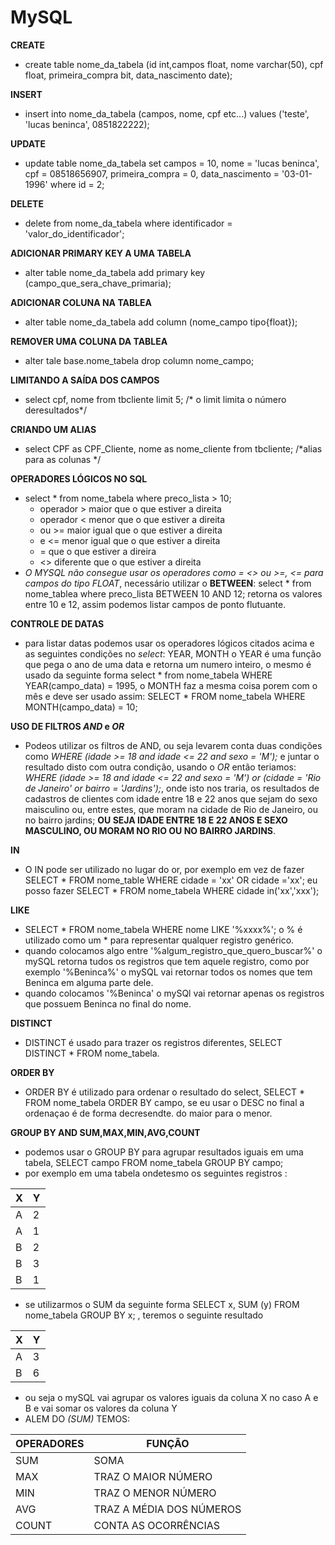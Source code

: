 # MySQL


**CREATE**
- create table nome_da_tabela (id int,campos float, nome varchar(50), cpf float, primeira_compra bit, data_nascimento date);

**INSERT**
- insert into nome_da_tabela (campos, nome, cpf etc...) values ('teste', 'lucas beninca', 0851822222);

**UPDATE**

- update table nome_da_tabela set campos = 10, nome = 'lucas beninca', cpf = 08518656907, primeira_compra = 0, data_nascimento = '03-01-1996'
where  id = 2; 

**DELETE**

- delete from nome_da_tabela where identificador = 'valor_do_identificador';

**ADICIONAR PRIMARY KEY A UMA TABELA**

- alter table nome_da_tabela add primary key (campo_que_sera_chave_primaria);

**ADICIONAR COLUNA NA TABLEA**
- alter table nome_da_tabela add column (nome_campo tipo{float});

**REMOVER UMA COLUNA DA TABLEA**
- alter tale base.nome_tabela drop column nome_campo;

**LIMITANDO A SAÍDA DOS CAMPOS**
- select cpf, nome from tbcliente limit 5; /* o limit limita o número deresultados*/

**CRIANDO UM ALIAS**
- select CPF as CPF_Cliente, nome as nome_cliente from tbcliente; /*alias para as colunas  */

**OPERADORES LÓGICOS NO SQL**
- select * from nome_tabela where preco_lista > 10;
  - operador > maior que o que estiver a direita
  - operador < menor que o que estiver a direita
  - ou >= maior igual que o que estiver a direita
  - e <= menor igual que o que estiver a direita
  - = que o que estiver a direira
  - <> diferente que o que estiver a direita
- *O MYSQL não consegue usar os operadores como = <> ou >=, <= para campos do tipo FLOAT*, necessário utilizar o **BETWEEN**: select * from nome_tablea where preco_lista BETWEEN 10 AND 12; retorna os valores entre 10 e 12, assim podemos listar campos de ponto flutuante.

**CONTROLE DE DATAS**
- para listar datas podemos usar os operadores lógicos citados acima e as seguintes condições no *select*: YEAR, MONTH o YEAR é uma função que pega o ano de uma data e retorna um numero inteiro, o mesmo é usado da seguinte forma select * from nome_tabela WHERE YEAR(campo_data) = 1995, o MONTH faz a mesma coisa porem com o mês e deve ser usado assim: SELECT * FROM nome_tabela WHERE MONTH(campo_data) = 10; 

**USO DE FILTROS *AND* e *OR***
- Podeos utilizar os filtros de  AND, ou seja levarem conta duas condições como *WHERE (idade >= 18 and idade <= 22 and sexo = 'M');* e juntar o resultado disto com outra condição, usando o *OR* então teriamos: *WHERE (idade >= 18 and idade <= 22 and sexo = 'M')
or (cidade = 'Rio de Janeiro' or bairro = 'Jardins');*, onde isto nos traria, os resultados de cadastros de clientes com idade entre 18 e 22 anos que sejam do sexo maisculino ou, entre estes, que moram na cidade de Rio de Janeiro, ou no bairro jardins; **OU SEJA IDADE ENTRE 18 E 22 ANOS E SEXO MASCULINO, OU MORAM NO RIO OU NO BAIRRO JARDINS**.

**IN**
- O IN pode ser utilizado no lugar do or, por exemplo em vez de fazer SELECT * FROM nome_table WHERE cidade = 'xx' OR cidade ='xx'; eu posso fazer SELECT * FROM nome_tabela WHERE cidade in('xx','xxx');

**LIKE**
- SELECT * FROM nome_tabela WHERE nome LIKE '%xxxx%'; o % é utilizado como um * para representar qualquer registro genérico.
- quando colocamos algo entre '%algum_registro_que_quero_buscar%' o mySQL retorna tudos os registros que tem aquele registro, como por exemplo '%Beninca%' o mySQL vai retornar todos os nomes que tem Beninca em alguma parte dele.
- quando colocamos '%Beninca' o mySQl vai retornar apenas os registros que possuem Beninca no final do nome.

**DISTINCT**
- DISTINCT é usado para trazer os registros diferentes, SELECT DISTINCT * FROM nome_tabela.

**ORDER BY**
- ORDER BY é utilizado para ordenar o resultado do select, SELECT * FROM nome_tabela ORDER BY campo, se eu usar o DESC no final a ordenaçao é de forma decresendte. do maior para o menor.

**GROUP BY AND SUM,MAX,MIN,AVG,COUNT**
- podemos usar o GROUP BY para agrupar resultados iguais em uma tabela, SELECT campo FROM nome_tabela GROUP BY campo;
- por exemplo em uma tabela ondetesmo os seguintes registros : 

| X  |  Y  |
| ------------------- | ------------------- |
| A | 2 |
| A | 1 |
| B | 2 |
| B | 3 |
| B | 1 |

- se utilizarmos o SUM da seguinte forma SELECT x, SUM (y) FROM nome_tabela GROUP BY x; , teremos o seguinte resultado

| X  |  Y  |
| ------------------- | ------------------- |
| A | 3 |
| B | 6 |

- ou seja o mySQL vai agrupar os valores iguais da coluna X no caso A e B e vai somar os valores da coluna Y 
- ALEM DO *(SUM)* TEMOS: 

| OPERADORES | FUNÇÃO |
| ------------------- | ------------------- |
| SUM  | SOMA |
| MAX | TRAZ O MAIOR NÚMERO |
| MIN | TRAZ O MENOR NÚMERO |
| AVG | TRAZ A MÉDIA DOS NÚMEROS |
| COUNT | CONTA AS OCORRÊNCIAS |




